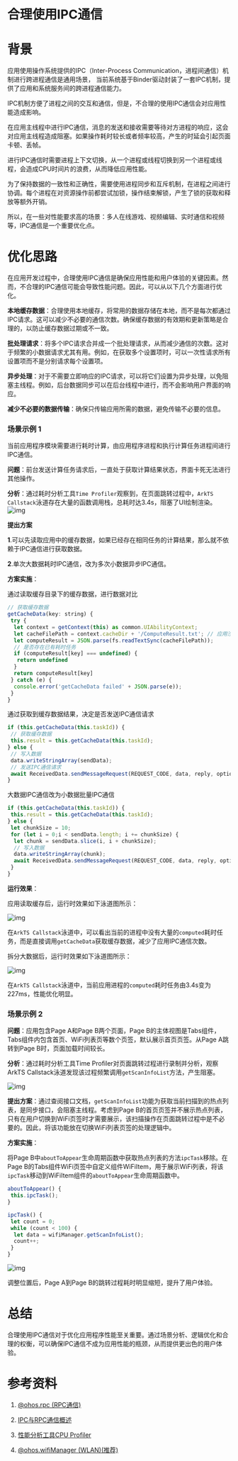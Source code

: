 # 合理使用IPC通信

# **背景**

应用使用操作系统提供的IPC（Inter-Process Communication，进程间通信）机制进行跨进程通信是通用场景， 当前系统基于Binder驱动封装了一套IPC机制，提供了应用和系统服务间的跨进程通信能力。

IPC机制方便了进程之间的交互和通信，但是，不合理的使用IPC通信会对应用性能造成影响。

在应用主线程中进行IPC通信，消息的发送和接收需要等待对方进程的响应，这会对应用主线程造成阻塞。如果操作耗时较长或者频率较高，产生的时延会引起页面卡顿、丢帧。

进行IPC通信时需要进程上下文切换，从一个进程或线程切换到另一个进程或线程，会造成CPU时间片的浪费，从而降低应用性能。

为了保持数据的一致性和正确性，需要使用进程同步和互斥机制，在进程之间进行协调。每个进程在对资源操作前都尝试加锁，操作结束解锁，产生了锁的获取和释放等额外开销。

所以，在一些对性能要求高的场景：多人在线游戏、视频编辑、实时通信和视频等，IPC通信是一个重要优化点。

# **优化思路**

在应用开发过程中，合理使用IPC通信是确保应用性能和用户体验的关键因素。然而，不合理的IPC通信可能会导致性能问题。因此，可以从以下几个方面进行优化。

**本地缓存数据**：合理使用本地缓存，将常用的数据存储在本地，而不是每次都通过IPC请求。这可以减少不必要的通信次数。确保缓存数据的有效期和更新策略是合理的，以防止缓存数据过期或不一致。

**批处理请求**：将多个IPC请求合并成一个批处理请求，从而减少通信的次数。这对于频繁的小数据请求尤其有用。例如，在获取多个设置项时，可以一次性请求所有设置项而不是分别请求每个设置项。

**异步处理**：对于不需要立即响应的IPC请求，可以将它们设置为异步处理，以免阻塞主线程。例如，后台数据同步可以在后台线程中进行，而不会影响用户界面的响应。

**减少不必要的数据传输**：确保只传输应用所需的数据，避免传输不必要的信息。

### 场景示例 1

当前应用程序模块需要进行耗时计算，由应用程序进程和执行计算任务进程间进行IPC通信。

**问题**：前台发送计算任务请求后，一直处于获取计算结果状态，界面卡死无法进行其他操作。

**分析**：通过耗时分析工具`Time Profiler`观察到，在页面跳转过程中，`ArkTS Callstack`泳道存在大量的函数调用栈，总耗时达3.4s，阻塞了UI绘制渲染。
![img](./figures/reasonable-using-ipc-image1.png)


**提出方案** 

**1**.可以先读取应用中的缓存数据，如果已经存在相同任务的计算结果，那么就不依赖于IPC通信进行获取数据。

**2**.单次大数据耗时IPC通信，改为多次小数据异步IPC通信。

**方案实施**：

通过读取缓存目录下的缓存数据，进行数据对比

```javascript
// 获取缓存数据
getCacheData(key: string) {
 try {
  let context = getContext(this) as common.UIAbilityContext;
  let cacheFilePath = context.cacheDir + '/ComputeResult.txt'; // 应用沙箱缓存目录
  let computeResult = JSON.parse(fs.readTextSync(cacheFilePath));
  // 是否存在已有耗时任务
  if (computeResult[key] === undefined) {
   return undefined
  }
  return computeResult[key]
 } catch (e) {
  console.error('getCacheData failed' + JSON.parse(e));
 }
}
```

通过获取到缓存数据结果，决定是否发送IPC通信请求

```javascript
if (this.getCacheData(this.taskId)) {
 // 获取缓存数据
 this.result = this.getCacheData(this.taskId);
} else {
 // 写入数据
 data.writeStringArray(sendData);
 // 发送IPC通信请求
 await ReceivedData.sendMessageRequest(REQUEST_CODE, data, reply, option);
}
```

大数据IPC通信改为小数据批量IPC通信

```javascript
if (this.getCacheData(this.taskId)) {
 this.result = this.getCacheData(this.taskId);
} else {
 let chunkSize = 10;
 for (let i = 0;i < sendData.length; i += chunkSize) {
  let chunk = sendData.slice(i, i + chunkSize);
  // 写入数据
  data.writeStringArray(chunk);
  await ReceivedData.sendMessageRequest(REQUEST_CODE, data, reply, option);
 }
}
```



**运行效果**：

应用读取缓存后，运行时效果如下泳道图所示：

![img](./figures/reasonable-using-ipc-image2.png) 

在`ArkTS Callstack`泳道中，可以看出当前的进程中没有大量的`computed`耗时任务，而是直接调用`getCacheData`获取缓存数据，减少了应用IPC通信次数。

 

拆分大数据后，运行时效果如下泳道图所示：

 ![img](./figures/reasonable-using-ipc-image3.png)

在`ArkTS Callstack`泳道中，当前应用进程的`computed`耗时任务由3.4s变为227ms，性能优化明显。

### 场景示例 2

**问题**：应用包含Page A和Page B两个页面，Page B的主体视图是Tabs组件，Tabs组件内包含首页、WiFi列表页等数个页签，默认展示首页页签。从Page A跳转到Page B时，页面加载时间较长。

**分析**：通过耗时分析工具Time Profiler对页面跳转过程进行录制并分析，观察ArkTS Callstack泳道发现该过程频繁调用`getScanInfoList`方法，产生阻塞。

![img](./figures/reasonable-using-ipc-image4.png) 

**提出方案**：通过查阅接口文档，`getScanInfoList`功能为获取当前扫描到的热点列表，是同步接口，会阻塞主线程。考虑到Page B的首页页签并不展示热点列表，只有在用户切换到WiFi页签时才需要展示，该扫描操作在页面跳转过程中是不必要的。因此，将该功能放在切换WiFi列表页签的处理逻辑中。

**方案实施**：

将Page B中`aboutToAppear`生命周期函数中获取热点列表的方法`ipcTask`移除。在Page B的Tabs组件WiFi页签中自定义组件WiFiItem，用于展示WiFi列表，将该`ipcTask`移动到WiFiItem组件的`aboutToAppear`生命周期函数中。

```javascript
aboutToAppear() {
 this.ipcTask();
}

ipcTask() {
 let count = 0;
 while (count < 100) {
  let data = wifiManager.getScanInfoList();
  count++;
 }
}
```



![img](./figures/reasonable-using-ipc-image5.png) 

调整位置后，Page A到Page B的跳转过程耗时明显缩短，提升了用户体验。

# **总结**

合理使用IPC通信对于优化应用程序性能至关重要。通过场景分析、逻辑优化和合理的权衡，可以确保IPC通信不成为应用性能的瓶颈，从而提供更出色的用户体验。

# **参考资料**

1. [@ohos.rpc (RPC通信)](../reference/apis-ipc-kit/js-apis-rpc.md)

2. [IPC与RPC通信概述](../ipc/ipc-rpc-overview.md)

3. [性能分析工具CPU Profiler](./application-performance-analysis.md)

4. [@ohos.wifiManager (WLAN)(推荐)](../reference/apis-connectivity-kit/js-apis-wifiManager.md)